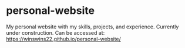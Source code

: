 # personal-website
 My personal website with my skills, projects, and experience. Currently under construction.
 Can be accessed at: https://winswins22.github.io/personal-website/
